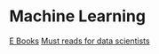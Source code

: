 # Machine Learning


[E Books](https://advanceddataanalytics.net/ebooks/)
[Must reads for data scientists](https://www.quora.com/What-are-the-best-blogs-for-data-scientists-to-read-particularly-with-respect-to-R)
